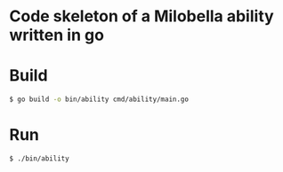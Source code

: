 # Code skeleton of a Milobella ability written in go

# Build
```bash
$ go build -o bin/ability cmd/ability/main.go
```

# Run
```bash
$ ./bin/ability
```
